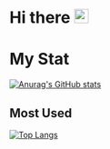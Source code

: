 <h1>
  Hi there
  <img src="https://em-content.zobj.net/source/microsoft-teams/363/waving-hand_1f44b.png" width=25 />
</h1>

# My Stat
[![Anurag's GitHub stats](https://github-readme-stats.vercel.app/api?username=found-cake&count_private=true&hide=issues)](#)

## Most Used
[![Top Langs](https://github-readme-stats.vercel.app/api/top-langs/?username=found-cake)](#)
